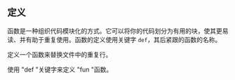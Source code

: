 ## 定义

函数是一种组织代码模块化的方式。它可以将你的代码划分为有用的块，使其更易读、并有助于重复使用。函数的定义使用关键字 `def`，其后紧跟的函数的名称。 
  
定义一个函数来替换文件中的重复行。 

<div class='hint'>
使用 "def "关键字来定义 "fun "函数。
</div>
